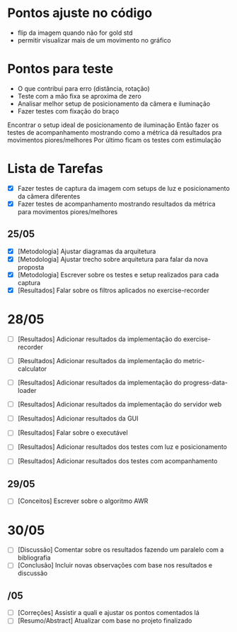 <!-- - Utilizar o RV como guia para executar os movimentos de forma sequencial
- Uma tecla do teclado para mudar entre um exercício e o próximo
- O Terapeuta controla o sequenciamento dos movimentos -->

# Pontos ajuste no código

- flip da imagem quando não for gold std
- permitir visualizar mais de um movimento no gráfico

# Pontos para teste

- O que contribui para erro (distância, rotação)
- Teste com a mão fixa se aproxima de zero
- Analisar melhor setup de posicionamento da câmera e iluminação
- Fazer testes com fixação do braço

Encontrar o setup ideal de posicionamento
de iluminação
Então fazer os testes de acompanhamento mostrando como a métrica dá resultados pra movimentos piores/melhores
Por último ficam os testes com estimulação

# Lista de Tarefas

- [x] Fazer testes de captura da imagem com setups de luz e posicionamento da câmera diferentes
- [x] Fazer testes de acompanhamento mostrando resultados da métrica para movimentos piores/melhores

## 25/05

- [x] [Metodologia] Ajustar diagramas da arquitetura
- [x] [Metodologia] Ajustar trecho sobre arquitetura para falar da nova proposta
- [x] [Metodologia] Escrever sobre os testes e setup realizados para cada captura
- [x] [Resultados] Falar sobre os filtros aplicados no exercise-recorder

# 28/05

- [ ] [Resultados] Adicionar resultados da implementação do exercise-recorder
- [ ] [Resultados] Adicionar resultados da implementação do metric-calculator
- [ ] [Resultados] Adicionar resultados da implementação do progress-data-loader
- [ ] [Resultados] Adicionar resultados da implementação do servidor web
- [ ] [Resultados] Adicionar resultados da GUI
- [ ] [Resultados] Falar sobre o executável

- [ ] [Resultados] Adicionar resultados dos testes com luz e posicionamento
- [ ] [Resultados] Adicionar resultados dos testes com acompanhamento

## 29/05

- [ ] [Conceitos] Escrever sobre o algoritmo AWR

# 30/05

- [ ] [Discussão] Comentar sobre os resultados fazendo um paralelo com a bibliografia
- [ ] [Conclusão] Incluir novas observações com base nos resultados e discussão

## /05

- [ ] [Correções] Assistir a quali e ajustar os pontos comentados lá
- [ ] [Resumo/Abstract] Atualizar com base no projeto finalizado
